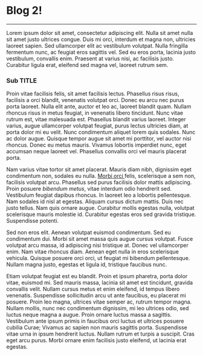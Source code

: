 
# Blog 2!
---------

Lorem ipsum dolor sit amet, consectetur adipiscing elit. Nulla sit amet nulla sit 
amet justo ultrices congue. Duis mi orci, interdum et magna non, ultricies laoreet
sapien. Sed ullamcorper elit ac vestibulum volutpat. Nulla fringilla fermentum 
nunc, ac feugiat eros sagittis vel. Sed eu eros porta, lacinia justo vestibulum, 
convallis enim. Praesent at varius nisi, ac facilisis justo. Curabitur ligula 
erat, eleifend sed magna vel, laoreet rutrum sem.

### Sub TITLE

Proin vitae facilisis felis, sit amet facilisis lectus. Phasellus risus risus, 
facilisis a orci blandit, venenatis volutpat orci. Donec eu arcu nec purus porta 
laoreet. Nulla elit ante, auctor et leo ac, laoreet blandit quam. Nullam rhoncus 
risus in metus feugiat, in venenatis libero tincidunt. Nunc vitae rutrum est, 
vitae malesuada est. Phasellus blandit varius laoreet. Integer varius, augue 
ullamcorper volutpat feugiat, purus lectus ultricies diam, at porta dolor mi eu 
velit. Nunc condimentum aliquet lorem quis sodales. Nunc ac dolor augue. Quisque 
tempor augue sit amet mi porttitor, vel auctor nisi rhoncus. Donec eu metus 
mauris. Vivamus lobortis imperdiet nunc, eget accumsan neque laoreet vel. 
Phasellus convallis orci vel mauris placerat porta.

Nam varius vitae tortor sit amet placerat. Mauris diam nibh, dignissim eget 
condimentum non, sodales eu nulla. [ Morbi orci ][0] felis, scelerisque a sem non, 
facilisis volutpat arcu. Phasellus sed purus facilisis dolor mattis adipiscing. 
Proin posuere *bibendum metus*, vitae interdum odio hendrerit sed. Vestibulum 
feugiat dapibus rhoncus. In laoreet leo a lobortis pellentesque. Nam sodales id 
nisl at egestas. Aliquam cursus dictum mattis. Duis nec justo tellus. Nam quis 
ornare augue. Curabitur mollis egestas nulla, volutpat scelerisque mauris 
molestie id. Curabitur egestas eros sed gravida tristique. Suspendisse potenti.

Sed non eros elit. Aenean volutpat euismod condimentum. Sed eu condimentum dui. 
Morbi sit amet massa quis augue cursus volutpat. Fusce volutpat arcu massa, id 
adipiscing nisi tristique at. Donec vel ullamcorper enim. Nam vitae rhoncus 
diam. Aenean eget nulla in eros scelerisque vehicula. Quisque posuere orci orci, 
ut feugiat mi bibendum pellentesque. Nullam magna justo, egestas et ligula id, 
tristique faucibus nunc.

Etiam volutpat feugiat est eu blandit. Proin et ipsum pharetra, porta dolor 
vitae, euismod mi. Sed mauris massa, lacinia sit amet est tincidunt, gravida 
convallis velit. Nullam cursus metus et enim eleifend, id tempus libero 
venenatis. Suspendisse sollicitudin arcu ut ante faucibus, eu placerat mi 
posuere. Proin leo magna, ultrices vitae semper ac, rutrum tempor magna. Nullam 
mollis, nunc nec condimentum dignissim, mi leo ultrices odio, sed luctus neque 
magna a augue. Proin ornare luctus massa a sagittis. Vestibulum ante ipsum 
primis in faucibus orci luctus et ultrices posuere cubilia Curae; Vivamus ac 
sapien non mauris sagittis porta. Suspendisse vitae urna in ipsum hendrerit 
luctus. Nullam rutrum et turpis a suscipit. Cras eget arcu purus. Morbi ornare 
enim facilisis justo eleifend, ut lacinia erat egestas. 

[0]: http://www.example.com
